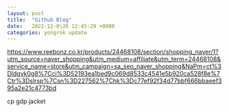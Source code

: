 ```yaml
---
layout: post
title:  "Github Blog"
date:   2022-12-0\26 12:45:29 +0900
categories: yongrok update
---
```



 https://www.reebonz.co.kr/products/24468108/section/shopping_naver/1?utm_source=naver_shopping&utm_medium=affiliate&utm_term=24468108&service_name=store&utm_campaign=sa_seo_naver_shopping&NaPm=ct%3Dldgvk0g8%7Cci%3D52193ea1bed9c069d8533c4541e5b920ca528f8e%7Ctr%3Dslrsp%7Csn%3D227562%7Chk%3Dc77ef92f34d77bbf666bbaeef395a2e21c4773bd

 cp gdp jacket